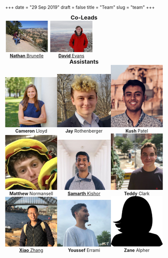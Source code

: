 +++
date = "29 Sep 2019"
draft = false
title = "Team"
slug = "team"
+++

<center>
<font size="+1"><b>Co-Leads</b></font>
</center>

<div style="display: table-row; width:75%;">

<div style="display: table-cell;width:48%">
<center>
<a href="https://www.cs.virginia.edu/~njb2b/"><img src="/images/nathan.jpg" height="100"></a><br>
<a href="https://www.cs.virginia.edu/~njb2b/"><b>Nathan</b> Brunelle</a>
</center>
</div>
<div style="display: table-cell;width:2%">
&nbsp;
</div>
<div style="display: table-cell;width:48%">
<center>
<a href="https://www.cs.virginia.edu/evans/"><img src="/images/dave-canyon.jpg" height="100"></a><br>
<a href="https://www.cs.virginia.edu/evans/"><b>David</b> Evans</a>
</center>
</div>

</div>
</div>

<center>
<font size="+1"><b>Assistants</b></font>
</center>

<section style="display: table;width: 100%">

<div style="display: table-row;">

<div class="crop" style="display: table-cell;width:33%">
<center>
<img src="/images/cam.jpg"><br>
<b>Cameron</b> Lloyd<br>
</center>
</div>

<div class="crop" style="display: table-cell;width:34%">
<center>
<img src="/images/jay.png"><br>
<b>Jay</b> Rothenberger<br>
</center>
</div>

<div class="crop" style="display: table-cell;width:34%">
<center>
<img src="/images/kush.jpg"><br>
<b>Kush</b> Patel
</center>
</div>

</div>

<div style="display: table-row;">

<div class="crop" style="display: table-cell;width:33%">
<center>
<img src="/images/matthew.jpg"><br>
<b>Matthew</b> Normansell
</center>
</div>

<div class="crop" style="display: table-cell;width:34%">
<center>
<img src="/images/samarth.jpg"><br>
<a href="https://samarthkishor.github.io/"><b>Samarth</b> Kishor</a>
</center>
</div>

<div class="crop" style="display: table-cell;width:33%">
<center>
<img src="/images/teddy.jpg"><br>
<b>Teddy</b> Clark
</center>
</div>
</div>

<div class="crop" style="display: table-row;">

<div style="display: table-cell;width:33%">
<center>
<img src="/images/xiao-2.jpg"><br>
<a href="https://people.virginia.edu/~xz7bc/"><b>Xiao</b> Zhang</a>
</center>
</div>

<div class="crop" style="display: table-cell;width:34%">
<center>
<img src="/images/youssef-3.jpg"><br>
<b>Youssef</b> Errami
</center>
</div>

<div class="crop" style="display: table-cell;width:33%">
<center>
<img src="/images/missing.png"><br>
<b>Zane</b> Alpher
</center>
</div>

</div>
</div>













